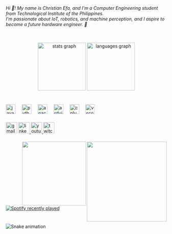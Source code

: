<br clear="both">

<h6 align="left">Hi 👋! My name is Christian Efa, and I'm a Computer Engineering student from Technological Institute of the Philippines.<br>I'm passionate about IoT, robotics, and machine perception, and I aspire to become a future hardware engineer. 🚀</h6>

###

<br clear="both">

<div align="center">
  <img src="https://github-readme-stats.vercel.app/api?username=Aceeesz&hide_title=false&hide_rank=false&show_icons=true&include_all_commits=true&count_private=true&disable_animations=false&theme=dracula&locale=en&hide_border=false" height="150" alt="stats graph"  />
  <img src="https://github-readme-stats.vercel.app/api/top-langs?username=Aceeesz&locale=en&hide_title=false&layout=compact&card_width=320&langs_count=5&theme=dracula&hide_border=false" height="150" alt="languages graph"  />
</div>

###

<br clear="both">

<div align="left">
  <img src="https://cdn.jsdelivr.net/gh/devicons/devicon/icons/javascript/javascript-original.svg" height="30" alt="javascript logo"  />
  <img width="12" />
  <img src="https://cdn.jsdelivr.net/gh/devicons/devicon/icons/python/python-original.svg" height="30" alt="python logo"  />
  <img width="12" />
  <img src="https://cdn.jsdelivr.net/gh/devicons/devicon/icons/anaconda/anaconda-original.svg" height="30" alt="anaconda logo"  />
  <img width="12" />
  <img src="https://cdn.jsdelivr.net/gh/devicons/devicon/icons/arduino/arduino-original.svg" height="30" alt="arduino logo"  />
  <img width="12" />
  <img src="https://cdn.jsdelivr.net/gh/devicons/devicon/icons/cplusplus/cplusplus-original.svg" height="30" alt="cplusplus logo"  />
  <img width="12" />
  <img src="https://cdn.jsdelivr.net/gh/devicons/devicon/icons/vscode/vscode-original.svg" height="30" alt="vscode logo"  />
</div>

###

<div align="left">
  <img src="https://img.shields.io/static/v1?message=Gmail&logo=gmail&label=&color=D14836&logoColor=white&labelColor=&style=for-the-badge" height="35" alt="gmail logo"  />
  <a href="www.linkedin.com/in/aceeesz" target="_blank">
    <img src="https://img.shields.io/static/v1?message=LinkedIn&logo=linkedin&label=&color=0077B5&logoColor=white&labelColor=&style=for-the-badge" height="35" alt="linkedin logo"  />
  </a>
  <a href="https://www.youtube.com/@aceeesz" target="_blank">
    <img src="https://img.shields.io/static/v1?message=Youtube&logo=youtube&label=&color=FF0000&logoColor=white&labelColor=&style=for-the-badge" height="35" alt="youtube logo"  />
  </a>
  <a href="https://www.twitch.tv/aceeesz" target="_blank">
    <img src="https://img.shields.io/static/v1?message=Twitch&logo=twitch&label=&color=9146FF&logoColor=white&labelColor=&style=for-the-badge" height="35" alt="twitch logo"  />
  </a>
</div>

###

<img align="right" height="250" src="https://64.media.tumblr.com/7222c0fcc3e3c2a180e7d1f802a31974/8d245f8a21038f97-70/s400x600/d1f31362cfdb819fc10aa173c8841afa0ce588e3.gifv"  />

###

<img align="right" height="200" src="https://scontent.fmnl9-2.fna.fbcdn.net/v/t39.30808-6/471617566_9605218826174529_4450908446039573657_n.jpg?_nc_cat=111&ccb=1-7&_nc_sid=6ee11a&_nc_ohc=jq0ev3xxJHwQ7kNvgEGBQzz&_nc_zt=23&_nc_ht=scontent.fmnl9-2.fna&_nc_gid=AjNxfSnr58hj5lsWt7-jb4b&oh=00_AYCgMUPZxK2vWvK8db4xzroDni5Tw9b-e9bTBEXHbua2gA&oe=67A4EE95"  />

###

<div align="left">
  <a href="https://open.spotify.com/user/31a343uaw3j77yrawq7qqqx52q2i">
    <img src="https://spotify-recently-played-readme.vercel.app/api?user=31a343uaw3j77yrawq7qqqx52q2i&count=3" alt="Spotify recently played"  />
  </a>
</div>

###

<br clear="both">

<img src="https://raw.githubusercontent.com/Aceeesz/Aceeesz/output/snake.svg" alt="Snake animation" />

###
